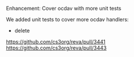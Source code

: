 Enhancement: Cover ocdav with more unit tests

We added unit tests to cover more ocdav handlers:
-   delete

https://github.com/cs3org/reva/pull/3441
https://github.com/cs3org/reva/pull/3443